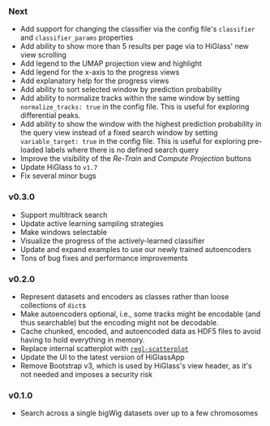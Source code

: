 ### Next

- Add support for changing the classifier via the config file's `classifier` and `classifier_params` properties
- Add ability to show more than 5 results per page via to HiGlass' new view scrolling
- Add legend to the UMAP projection view and highlight
- Add legend for the x-axis to the progress views
- Add explanatory help for the progress views
- Add ability to sort selected window by prediction probability
- Add ability to normalize tracks within the same window by setting `normalize_tracks: true` in the config file. This is useful for exploring differential peaks.
- Add ability to show the window with the highest prediction probability in the query view instead of a fixed search window by setting `variable_target: true` in the config file. This is useful for exploring pre-loaded labels where there is no defined search query
- Improve the visibility of the _Re-Train_ and _Compute Projection_ buttons
- Update HiGlass to `v1.7`
- Fix several minor bugs

### v0.3.0

- Support multitrack search
- Update active learning sampling strategies
- Make windows selectable
- Visualize the progress of the actively-learned classifier
- Update and expand examples to use our newly trained autoencoders
- Tons of bug fixes and performance improvements

### v0.2.0

- Represent datasets and encoders as classes rather than loose collections of `dict`s
- Make autoencoders optional, i.e., some tracks might be encodable (and thus searchable) but the encoding might not be decodable.
- Cache chunked, encoded, and autoencoded data as HDF5 files to avoid having to hold everything in memory.
- Replace internal scatterplot with [`regl-scatterplot`](https://github.com/flekschas/regl-scatterplot)
- Update the UI to the latest version of HiGlassApp
- Remove Bootstrap v3, which is used by HiGlass's view header, as it's not needed and imposes a security risk

### v0.1.0

- Search across a single bigWig datasets over up to a few chromosomes
